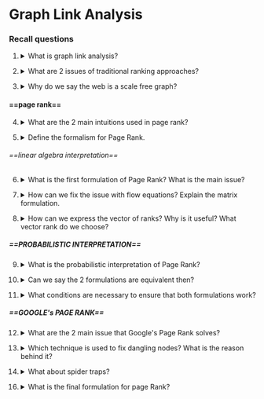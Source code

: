 # Graph Link Analysis

### Recall questions

1. <details markdown=1><summary markdown="span">What is graph link analysis? </summary>

    \
	A ==data analysis technique, used to evaluate relationships between nodes of a graph==. 

</details>

2. <details markdown=1><summary markdown="span">What are 2 issues of traditional ranking approaches? </summary>

    \
	Two issues:
	- ==information overload==:  millions of pages must be ranked quickly
	- ==results trustworthiness==: traditional IR approaches work on "small sets of trusted documents"
	
</details>

3. <details markdown=1><summary markdown="span">Why do we say the web is a scale free graph? </summary>

    \
	Because the distribution of the degrees of its nodes ==follows a power law==.
	![](../../../static/BIG/gla1.png)

</details>

#### ==page rank==

4. <details markdown=1><summary markdown="span">What are the 2 main intuitions used in page rank? </summary>

    \
	Two main intuitions:
	- ==count incoming links as votes== of trustworthiness
	- ==weigh such links w.r.t. to the rank of the original page== from which the link originates

</details>

5. <details markdown=1><summary markdown="span">Define the formalism for Page Rank. </summary>

    \
	![](../../../static/BIG/gla2.png)

</details>

###### ==linear algebra interpretation==

6. <details markdown=1><summary markdown="span">What is the first formulation of Page Rank? What is the main issue? </summary>

    \
	The first formulation computes the ranking in the following way:
	![](../../../static/BIG/gla3.png)
	
	The most intuitive way of solving this ==recursive formulation is through flow equations==, as shown in the following. The main issue is that, in the case of web pages, these equations are in the order of millions!
	![](../../../static/BIG/gla4.png)

</details>

7. <details markdown=1><summary markdown="span">How can we fix the issue with flow equations? Explain the matrix formulation.</summary>

    \
	We can store the graph with a ==column stochastic matrix (since all columns sum up to 1)==. 
	![](../../../static/BIG/gla5.png)
	![](../../../static/BIG/gla6.png)

	We also have a rank vector of length $N$:
	![](../../../static/BIG/gla7.png)
	
</details>

8. <details markdown=1><summary markdown="span"> How can we express the vector of ranks? Why is it useful? What vector rank do we choose?</summary>

    \
	![](../../../static/BIG/gla8.png)
	
	As it can be easily seen, $\mathbb{M} \cdot \mathbb{r} = \mathbb{r}$. This implies that the ==rank vector is an eigenvector of matrix $\mathbb{M}$==  and ==it corresponds to the eigenvalue $\lambda =1$==. \ 
	We choose the rank vector for which the values add up to 1, which is associated to $\lambda = 1$. This is useful as ==column stochastic matrix have 1 as max eigenvalue, so $\mathbb{r$}$ is going to be exactly its principal eigenvector==.  \
	This can be solved iteratively with the ==power iteration method==
	
</details>

##### ==PROBABILISTIC INTERPRETATION==

9. <details markdown=1><summary markdown="span">What is the probabilistic interpretation of Page Rank?</summary>

    \
	==Consider a web crawler following the outgoing links from each page. Its behaviour can be described  as a Random Walk==. \
	![](../../../static/BIG/gla9.png)
	
	Interestingly, ==Random Walks are a known stochastic process with Markov property!==
	![](../../../static/BIG/gla10.png)
	
</details>

10. <details markdown=1><summary markdown="span">Can we say the 2 formulations are equivalent then?</summary>

    \
	![](../../../static/BIG/gla11.png)
	
	Note that a steady state indicates a situation where the  stochastic vector $\mathbb{p}^*$ does not change anymore
	
</details>

11. <details markdown=1><summary markdown="span">What conditions are necessary to ensure that both formulations work?</summary>

    \
	We are asking for both ==existence and uniqueness== of the solutions. Luckily, the ==Perron Frobenius theorem says==:
	![](../../../static/BIG/gla12.png)
	
	However, we cannot grant that the matrix has some values different from 0...so what do we do?

</details>

##### ==GOOGLE's PAGE RANK==

12. <details markdown=1><summary markdown="span"> What are the 2 main issue that Google's Page Rank solves? </summary>

    \
	Two main issues:
	- dangling node: causes ==page rank vector to vanish==
	- spider trap: causes ==page rank vector to not converge==

	![](../../../static/BIG/gla13.png)

</details>

13. <details markdown=1><summary markdown="span">Which technique is used to fix dangling nodes? What is the reason behind it?</summary>

    \
	We ==add outgoing links to every other node.==
	![](../../../static/BIG/gla14.png)
	
	==The idea is based on the behaviour of a random web surfer, which is going to choose a random page (uniformly) if no outgoing link is provided==.

</details>

14. <details markdown=1><summary markdown="span"> What about spider traps?</summary>

    \
	The solution applied is the same, and we call it ==probabilistic teleporting==.
	![](../../../static/BIG/gla15.png)

	==At each time, the crawler will either follow a link with probability $d$, or teleport with probability $1-d$.  This constant is called the damping factor==.

</details>

16. <details markdown=1><summary markdown="span">What is the final formulation for page Rank?</summary>

    \
	![](../../../static/BIG/gla16.png)

</details>